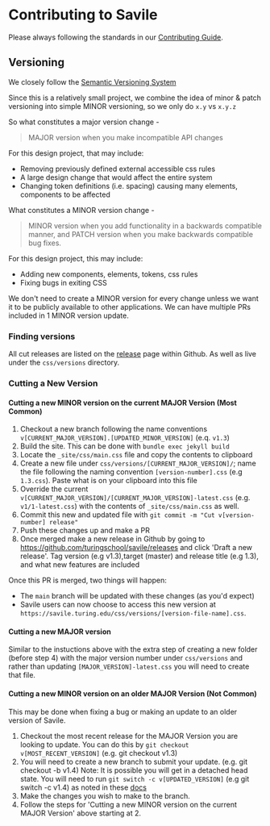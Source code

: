 # Contributing to Savile

Please always following the standards in our [Contributing Guide](https://www.notion.so/turingschool/How-to-Contribute-1b88e17f755c491989e4b2bc84db93c7).

## Versioning

We closely follow the [Semantic Versioning System](https://semver.org/)

Since this is a relatively small project, we combine the idea of minor & patch versioning into simple MINOR versioning, so we only do `x.y` vs `x.y.z`

So what constitutes a major version change -

> MAJOR version when you make incompatible API changes

For this design project, that may include:

- Removing previously defined external accessible css rules
- A large design change that would affect the entire system
- Changing token definitions (i.e. spacing) causing many elements, components to be affected

What constitutes a MINOR version change -

> MINOR version when you add functionality in a backwards compatible manner, and
> PATCH version when you make backwards compatible bug fixes.

For this design project, this may include:

- Adding new components, elements, tokens, css rules
- Fixing bugs in exiting CSS

We don't need to create a MINOR version for every change unless we want it to be publicly available to other applications. We can have multiple PRs included in 1 MINOR version update.

### Finding versions

All cut releases are listed on the [release](https://github.com/turingschool/savile/releases) page within Github. As well as live under the `css/versions` directory.

### Cutting a New Version

#### Cutting a new MINOR version on the current MAJOR Version (Most Common)
1. Checkout a new branch following the name conventions `v[CURRENT_MAJOR_VERSION].[UPDATED_MINOR_VERSION]` (e.q. `v1.3`)
2. Build the site. This can be done with `bundle exec jekyll build`
3. Locate the `_site/css/main.css` file and copy the contents to clipboard
4. Create a new file under `css/versions/[CURRENT_MAJOR_VERSION]/`; name the file following the naming convention `[version-number].css` (e.g `1.3.css`). Paste what is on your clipboard into this file
5. Override the current `v[CURRENT_MAJOR_VERSION]/[CURRENT_MAJOR_VERSION]-latest.css` (e.g. `v1/1-latest.css`) with the contents of `_site/css/main.css` as well.
6. Commit this new and updated file with `git commit -m "Cut v[version-number] release"`
7. Push these changes up and make a PR
8. Once merged make a new release in Github by going to https://github.com/turingschool/savile/releases and click 'Draft a new release'. Tag version (e.g v1.3),target (master) and release title (e.g 1.3), and what new features are included

Once this PR is merged, two things will happen:
- The `main` branch will be updated with these changes (as you'd expect)
- Savile users can now choose to access this new version at `https://savile.turing.edu/css/versions/[version-file-name].css`.

#### Cutting a new MAJOR version
Similar to the instuctions above with the extra step of creating a new folder (before step 4) with the major version number under `css/versions` and rather than updating `[MAJOR_VERSION]-latest.css` you will need to create that file.

#### Cutting a new MINOR version on an older MAJOR Version (Not Common)
This may be done when fixing a bug or making an update to an older version of Savile.

1. Checkout the most recent release for the MAJOR Version you are looking to update. You can do this by `git checkout v[MOST_RECENT_VERSION]` (e.g. git checkout v1.3)
2. You will need to create a new branch to submit your update. (e.g. git checkout -b v1.4) Note: It is possible you will get in a detached head state. You will need to run `git switch -c v[UPDATED_VERSION]` (e.g git switch -c v1.4) as noted in these [docs](https://git-scm.com/book/en/v2/Git-Basics-Tagging)
3. Make the changes you wish to make to the branch.
4. Follow the steps for 'Cutting a new MINOR version on the current MAJOR Version' above starting at 2.
